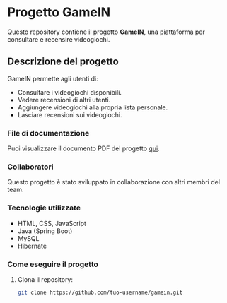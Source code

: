 # Progetto GameIN

Questo repository contiene il progetto **GameIN**, una piattaforma per consultare e recensire videogiochi.

## Descrizione del progetto
GameIN permette agli utenti di:
- Consultare i videogiochi disponibili.
- Vedere recensioni di altri utenti.
- Aggiungere videogiochi alla propria lista personale.
- Lasciare recensioni sui videogiochi.

### File di documentazione
Puoi visualizzare il documento PDF del progetto [qui](./GameIN.pdf).

### Collaboratori
Questo progetto è stato sviluppato in collaborazione con altri membri del team.

### Tecnologie utilizzate
- HTML, CSS, JavaScript
- Java (Spring Boot)
- MySQL
- Hibernate

### Come eseguire il progetto
1. Clona il repository:
   ```bash
   git clone https://github.com/tuo-username/gamein.git

